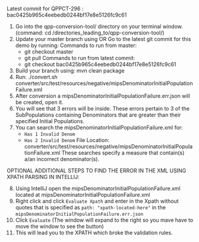 Latest commit for QPPCT-296 : bac0425b965c4eebedb0244bf17e8e5126fc9c61

1) Go into the qpp-conversion-tool/ directory on your terminal window. (command: cd /directories_leading_to/qpp-conversion-tool/)
2) Update your master branch using OR Go to the latest git commit for this demo by running:
   Commands to run from master:
   - git checkout master
   - git pull
   Commands to run from latest commit:
   - git checkout bac0425b965c4eebedb0244bf17e8e5126fc9c61
3) Build your branch using: mvn clean package
4) Run: ./convert.sh converter/src/test/resources/negative/mipsDenominatorInitialPopulationFailure.xml
5) After conversion a mipsDenominatorInitialPopulationFailure.err.json will be created, open it.
6) You will see that 3 errors will be inside. These errors pertain to 3 of the SubPopulations containing
Denominators that are greater than their specified Initial Populations.
7) You can search the mipsDenominatorInitialPopulationFailure.xml for:
   - `Has 1 Invalid Denom`   
   - `Has 2 Invalid Denom`
   File Location: converter/src/test/resources/negative/mipsDenominatorInitialPopulationFailure.xml
   These searches specify a measure that contain(s) a/an incorrect denominator(s).

OPTIONAL ADDITIONAL STEPS TO FIND THE ERROR IN THE XML USING XPATH PARSING IN INTELLIJ:

8) Using IntelliJ open the mipsDenominatorInitialPopulationFailure.xml located at mipsDenominatorInitialPopulationFailure.xml
9) Right click and click `Evaluate Xpath` and enter in the Xpath without quotes that is specified as `path: "xpath-located-here"` in the `mipsDenominatorInitialPopulationFailure.err.json`
10) Click `Evaluate` (The window will expand to the right so you mave have to move the window to see the button)
11) This will lead you to the XPATH which broke the validation rules.

